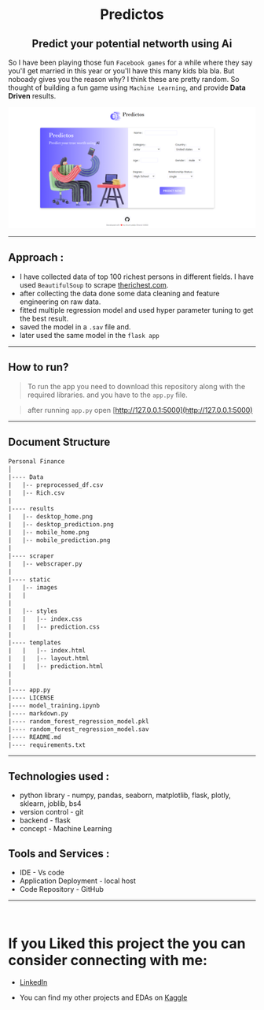<h1 align='center'> Predictos </h1>
<h2 align='center'> Predict your potential networth using Ai </h2>

So I have been playing those fun `Facebook games` for a while where they say you'll get married in this year or you'll have this many kids bla bla. But noboady gives you the reason why? I think these are pretty random. So thought of building a fun game using `Machine Learning`, and provide **Data Driven** results.

<p align='center'> 
    <img alt = 'home_imge' width = 550px src = 'demo_image/desktop_home.png'>
</p>

----------------------------

## Approach : 

* I have collected data of top 100 richest persons in different fields. I have used `BeautifulSoup` to scrape [therichest.com](https://www.therichest.com/top-lists/top-100-richest).
* after collecting the data done some data cleaning and feature engineering on raw data. 
* fitted multiple regression model and used hyper parameter tuning to get the best result. 
* saved the model in a `.sav` file and.
* later used the same model in the `flask app` 

------------------------------

## How to run? 

> To run the app you need to download this repository along with the required libraries. and you have to the `app.py` file. 

> after running `app.py` open [http://127.0.0.1:5000](http://127.0.0.1:5000)

------------------------------- 

## Document Structure 

```
Personal Finance 
│
|---- Data
|   |-- preprocessed_df.csv
|   |-- Rich.csv
|
|---- results
|   |-- desktop_home.png
|   |-- desktop_prediction.png
|   |-- mobile_home.png
|   |-- mobile_prediction.png
|
|---- scraper 
|   |-- webscraper.py
|
|---- static 
|   |-- images
|   |
|
|   |-- styles
|   |   |-- index.css
|   |   |-- prediction.css
|   
|---- templates
|   |   |-- index.html
|   |   |-- layout.html
|   |   |-- prediction.html
|
|
|---- app.py
|---- LICENSE
|---- model_training.ipynb
|---- markdown.py
|---- random_forest_regression_model.pkl
|---- random_forest_regression_model.sav
|---- README.md
|---- requirements.txt

```
---------------------

## Technologies used : 

* python library - numpy, pandas, seaborn, matplotlib, flask, plotly, sklearn, joblib, bs4
* version control - git 
* backend - flask
* concept - Machine Learning

## Tools and Services : 
* IDE - Vs code 
* Application Deployment - local host
* Code Repository - GitHub

-----------------------
<br>

# If you Liked this project the you can consider connecting with me:
* [LinkedIn](https://www.linkedin.com/in/soumyadip-ghorai/) 

* You can find my other projects and EDAs on [Kaggle](https://www.kaggle.com/soumyadipghorai)
